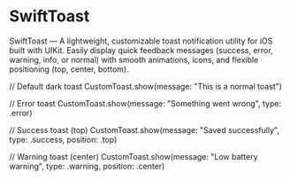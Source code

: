 # SwiftToast
SwiftToast — A lightweight, customizable toast notification utility for iOS built with UIKit. Easily display quick feedback messages (success, error, warning, info, or normal) with smooth animations, icons, and flexible positioning (top, center, bottom).


// Default dark toast
CustomToast.show(message: "This is a normal toast")

// Error toast
CustomToast.show(message: "Something went wrong", type: .error)

// Success toast (top)
CustomToast.show(message: "Saved successfully", type: .success, position: .top)

// Warning toast (center)
CustomToast.show(message: "Low battery warning", type: .warning, position: .center)
